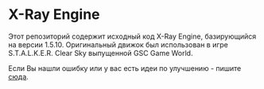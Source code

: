 X-Ray Engine
============

Этот репозиторий содержит исходный код X-Ray Engine, базирующийся на версии 1.5.10.
Оригинальный движок был использован в игре S.T.A.L.K.E.R. Clear Sky выпущенной GSC Game World.

Если Вы нашли ошибку или у вас есть идеи по улучшению - пишите [сюда](https://github.com/Charsi82/xray/issues).
